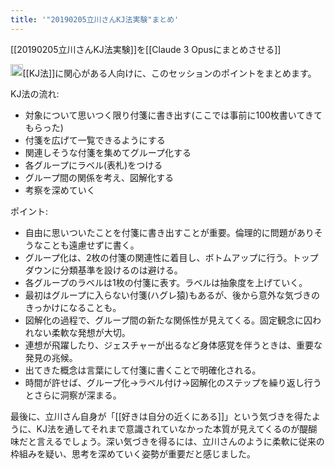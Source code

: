 ```yaml
---
title: '"20190205立川さんKJ法実験"まとめ'
---
```


[[20190205立川さんKJ法実験]]を[[Claude 3 Opusにまとめさせる]]

<img src='https://scrapbox.io/api/pages/nishio/claude/icon' alt='claude.icon' height="19.5"/>[[KJ法]]に関心がある人向けに、このセッションのポイントをまとめます。

KJ法の流れ:
- 対象について思いつく限り付箋に書き出す(ここでは事前に100枚書いてきてもらった)
- 付箋を広げて一覧できるようにする
- 関連しそうな付箋を集めてグループ化する
- 各グループにラベル(表札)をつける
- グループ間の関係を考え、図解化する
- 考察を深めていく

ポイント:
- 自由に思いついたことを付箋に書き出すことが重要。倫理的に問題がありそうなことも遠慮せずに書く。
- グループ化は、2枚の付箋の関連性に着目し、ボトムアップに行う。トップダウンに分類基準を設けるのは避ける。
- 各グループのラベルは1枚の付箋に表す。ラベルは抽象度を上げていく。
- 最初はグループに入らない付箋(ハグレ猿)もあるが、後から意外な気づきのきっかけになることも。
- 図解化の過程で、グループ間の新たな関係性が見えてくる。固定観念に囚われない柔軟な発想が大切。
- 連想が飛躍したり、ジェスチャーが出るなど身体感覚を伴うときは、重要な発見の兆候。
- 出てきた概念は言葉にして付箋に書くことで明確化される。
- 時間が許せば、グループ化→ラベル付け→図解化のステップを繰り返し行うとさらに洞察が深まる。

最後に、立川さん自身が「[[好きは自分の近くにある]]」という気づきを得たように、KJ法を通してそれまで意識されていなかった本質が見えてくるのが醍醐味だと言えるでしょう。深い気づきを得るには、立川さんのように柔軟に従来の枠組みを疑い、思考を深めていく姿勢が重要だと感じました。
